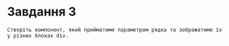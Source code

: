 # Завдання 3
    Створіть компонент, який прийматиме параметром рядка та зображатиме їх у різних блоках div.
